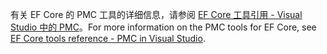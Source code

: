 <span data-ttu-id="c904a-101">有关 EF Core 的 PMC 工具的详细信息，请参阅 [EF Core 工具引用 - Visual Studio 中的 PMC](/ef/core/miscellaneous/cli/powershell)。</span><span class="sxs-lookup"><span data-stu-id="c904a-101">For more information on the PMC tools for EF Core, see [EF Core tools reference - PMC in Visual Studio](/ef/core/miscellaneous/cli/powershell).</span></span>